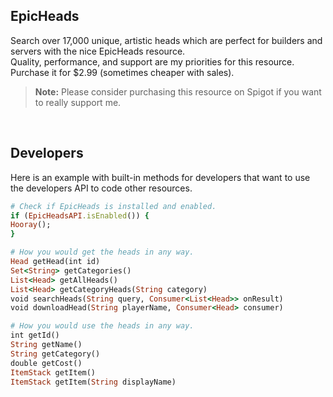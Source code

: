 ## EpicHeads
Search over 17,000 unique, artistic heads which are perfect for builders and servers with the nice EpicHeads resource.</br>
Quality, performance, and support are my priorities for this resource. Purchase it for $2.99 (sometimes cheaper with sales).
> **Note:**  Please consider purchasing this resource on Spigot if you want to really support me.
</br>

## Developers
Here is an example with built-in methods for developers that want to use the developers API to code other resources.
```ruby
# Check if EpicHeads is installed and enabled.
if (EpicHeadsAPI.isEnabled()) {
Hooray();
}

# How you would get the heads in any way.
Head getHead(int id)
Set<String> getCategories()
List<Head> getAllHeads()
List<Head> getCategoryHeads(String category)
void searchHeads(String query, Consumer<List<Head>> onResult)
void downloadHead(String playerName, Consumer<Head> consumer)

# How you would use the heads in any way.
int getId()
String getName()
String getCategory()
double getCost()
ItemStack getItem()
ItemStack getItem(String displayName)
```